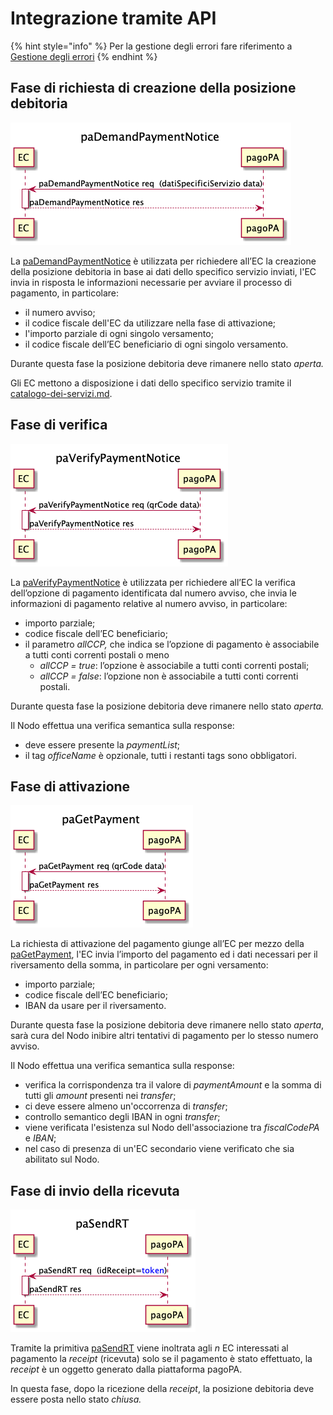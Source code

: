 # Integrazione tramite API

{% hint style="info" %}
Per la gestione degli errori fare riferimento a [Gestione degli errori](http://localhost:5000/o/KXYtsf32WSKm6ga638R3/s/mU2qgiLV1G3m9z1VjAOc/ "mention")
{% endhint %}

## Fase di richiesta di creazione della posizione debitoria

![](../../.gitbook/assets/paDemandPaymentNotice.png)

La [paDemandPaymentNotice](../../appendici/primitive.md#pademandpaymentnotice) è utilizzata per richiedere all’EC la creazione della posizione debitoria in base ai dati dello specifico servizio inviati, l'EC invia in risposta le informazioni necessarie per avviare il processo di pagamento, in particolare:

* il numero avviso;
* il codice fiscale dell'EC da utilizzare nella fase di attivazione;
* l'importo parziale di ogni singolo versamento;
* il codice fiscale dell’EC beneficiario di ogni singolo versamento.

Durante questa fase la posizione debitoria deve rimanere nello stato _aperta._

Gli EC mettono a disposizione i dati dello specifico servizio tramite il [catalogo-dei-servizi.md](../../casi-duso/pagamento-spontaneo-presso-psp/catalogo-dei-servizi.md "mention").

## Fase di verifica

![](../../.gitbook/assets/paVerifyPaymentNotice.png)

La [paVerifyPaymentNotice](../../appendici/primitive.md#paverifypaymentnotice) è utilizzata per richiedere all’EC la verifica dell’opzione di pagamento identificata dal numero avviso, che invia le informazioni di pagamento relative al numero avviso, in particolare:

* importo parziale;
* codice fiscale dell’EC beneficiario;
* il parametro _allCCP,_ che indica se l’opzione di pagamento è associabile a tutti conti correnti postali o meno
  * _allCCP = true_: l’opzione è associabile a tutti conti correnti postali;
  * _allCCP = false_: l’opzione non è associabile a tutti conti correnti postali.

Durante questa fase la posizione debitoria deve rimanere nello stato _aperta._

Il Nodo effettua una verifica semantica sulla response:

* deve essere presente la _paymentList_;
* il tag _officeName_ è opzionale, tutti i restanti tags sono obbligatori.

## Fase di attivazione

![](../../.gitbook/assets/paGetPayment.png)

La richiesta di attivazione del pagamento giunge all’EC per mezzo della [paGetPayment](../../appendici/primitive.md#pagetpayment), l'EC invia l’importo del pagamento ed i dati necessari per il riversamento della somma, in particolare per ogni versamento:

* importo parziale;
* codice fiscale dell’EC beneficiario;
* IBAN da usare per il riversamento.

Durante questa fase la posizione debitoria deve rimanere nello stato _aperta_, sarà cura del Nodo inibire altri tentativi di pagamento per lo stesso numero avviso.

Il Nodo effettua una verifica semantica sulla response:

* verifica la corrispondenza tra il valore di _paymentAmount_ e la somma di tutti gli _amount_ presenti nei _transfer_;
* ci deve essere almeno un'occorrenza di _transfer_;
* controllo semantico degli IBAN in ogni _transfer_;
* viene verificata l'esistenza sul Nodo dell'associazione tra _fiscalCodePA_ e _IBAN_;
* nel caso di presenza di un'EC secondario viene verificato che sia abilitato sul Nodo.

## Fase di invio della ricevuta

![](../../.gitbook/assets/paSendRT.png)

Tramite la primitiva [paSendRT](../../appendici/primitive.md#pasendrt) viene inoltrata agli _n_ EC interessati al pagamento la _receipt_ (ricevuta) solo se il pagamento è stato effettuato, la _receipt_ è un oggetto generato dalla piattaforma pagoPA.

In questa fase, dopo la ricezione della _receipt_, la posizione debitoria deve essere posta nello stato _chiusa._
